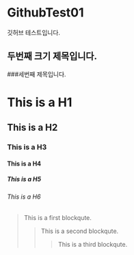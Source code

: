 # GithubTest01
깃허브 테스트입니다.

## 두번째 크기 제목입니다.

###세번째 제목입니다.
# This is a H1
## This is a H2
### This is a H3
#### This is a H4
##### This is a H5
###### This is a H6

> This is a first blockqute.
>	> This is a second blockqute.
>	>	> This is a third blockqute.
